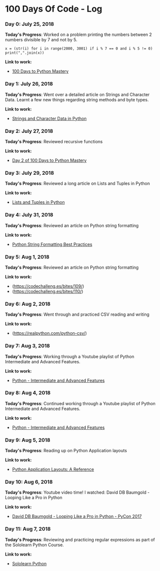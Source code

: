 # 100 Days Of Code - Log

### Day 0: July 25, 2018

**Today's Progress**: Worked on a problem printing the numbers between 2 numbers divisible by 7 and not by 5. 

    x = (str(i) for i in range(2000, 3001) if i % 7 == 0 and i % 5 != 0)
    print(",".join(x))

**Link to work:**
- [100 Days to Python Mastery](https://www.youtube.com/playlist?list=PLQh6rb1mrE_Ywz-LGD9DQb1_ofqn8X05U)


### Day 1: July 26, 2018

**Today's Progress**: Went over a detailed article on Strings and Character Data. Learnt a few new things regarding string methods and byte types.

**Link to work:**
- [Strings and Character Data in Python](https://realpython.com/python-strings/)


### Day 2: July 27, 2018

**Today's Progress**: Reviewed recursive functions

**Link to work:**
- [Day 2 of 100 Days to Python Mastery](https://www.youtube.com/watch?v=deJRNHUNo2I&feature=youtu.be)


### Day 3: July 29, 2018

**Today's Progress**: Reviewed a long article on Lists and Tuples in Python

**Link to work:**
- [Lists and Tuples in Python](https://realpython.com/python-lists-tuples/)


### Day 4: July 31, 2018

**Today's Progress**: Reviewed an article on Python string formatting

**Link to work:**
- [Python String Formatting Best Practices](https://realpython.com/python-string-formatting/)


### Day 5: Aug 1, 2018

**Today's Progress**: Reviewed an article on Python string formatting

**Link to work:**
- (https://codechalleng.es/bites/109/)
- (https://codechalleng.es/bites/110/)


### Day 6: Aug 2, 2018

**Today's Progress**: Went through and practiced CSV reading and writing

**Link to work:**
- (https://realpython.com/python-csv/)


### Day 7: Aug 3, 2018

**Today's Progress**: Working through a Youtube playlist of Python Intermediate and Advanced Features.

**Link to work:**
- [Python - Intermediate and Advanced Features](https://www.youtube.com/playlist?list=PLP8GkvaIxJP0VAXF3USi9U4JnpxUvQXHx)


### Day 8: Aug 4, 2018

**Today's Progress**: Continued working through a Youtube playlist of Python Intermediate and Advanced Features.

**Link to work:**
- [Python - Intermediate and Advanced Features](https://www.youtube.com/playlist?list=PLP8GkvaIxJP0VAXF3USi9U4JnpxUvQXHx)


### Day 9: Aug 5, 2018

**Today's Progress**: Reading up on Python Application layouts

**Link to work:**
- [Python Application Layouts: A Reference](https://realpython.com/python-application-layouts/)


### Day 10: Aug 6, 2018

**Today's Progress**: Youtube video time! I watched: David DB Baumgold - Looping Like a Pro in Python

**Link to work:**
- [David DB Baumgold - Looping Like a Pro in Python - PyCon 2017](https://youtu.be/u8g9scXeAcI?list=PL4DgwnawUBJepIPm4jS8cpU-UK2LgyT8o)


### Day 11: Aug 7, 2018

**Today's Progress**: Reviewing and practicing regular expressions as part of the Sololearn Python Course.

**Link to work:**
- [Sololearn Python](https://www.sololearn.com/Play/Python)